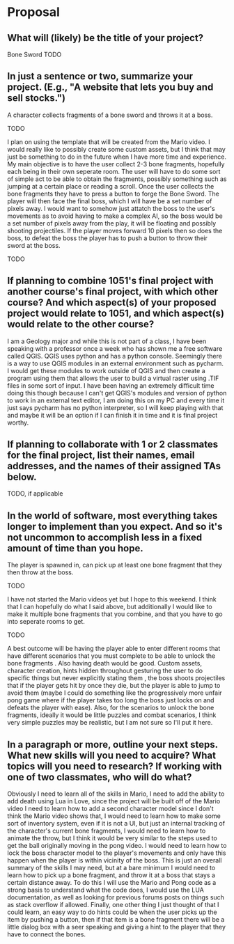 # Proposal

## What will (likely) be the title of your project?
Bone Sword
TODO

## In just a sentence or two, summarize your project. (E.g., "A website that lets you buy and sell stocks.")
A character collects fragments of a bone sword and throws it at a boss.

TODO

I plan on using the template that will be created from the Mario video. I would really like to possibly create some custom assets, but I think that may 
just be something to do in the future when I have more time and experience. My main objective is to have the user collect 2-3 bone fragments, hopefully each being
in their own seperate room. The user will have to do some sort of simple act to be able to obtain the fragments, possibly something such as jumping at a certain
place or reading a scroll. Once the user collects the bone fragments they have to press a button to forge the Bone Sword. The player will then face the final 
boss, which I will have be a set number of pixels away. I would want to somehow just attatch the boss to the user's movements as to avoid having to make a complex AI,
so the boss would be a set number of pixels away from the play, it will be floating and possibly shooting projectiles. If the player moves forward 10 pixels then so does the boss,
to defeat the boss the player has to push a button to throw their sword at the boss.

TODO

## If planning to combine 1051's final project with another course's final project, with which other course? And which aspect(s) of your proposed project would relate to 1051, and which aspect(s) would relate to the other course?

I am a Geology major and while this is not part of a class, I have been speaking with a professor once a week who has shown me a free software called QGIS. 
QGIS uses python and has a python console. Seemingly there is a way to use QGIS modules in an external environment such as pycharm. I would get these modules to
work outside of QGIS and then create a program using them that allows the user to build a virtual raster using .TIF files in some sort of input. I have been having
an extremely difficult time doing this though because I can't get QGIS's modules and version of python to work in an external text editor, I am doing this on my
PC and every time it just says pycharm has no python interpreter, so I will keep playing with that and maybe it will be an option if I can finish it in time 
and it is final project worthy. 

## If planning to collaborate with 1 or 2 classmates for the final project, list their names, email addresses, and the names of their assigned TAs below.

TODO, if applicable

## In the world of software, most everything takes longer to implement than you expect. And so it's not uncommon to accomplish less in a fixed amount of time than you hope.

The player is spawned in, can pick up at least one bone fragment that they then throw at the boss.

TODO

I have not started the Mario videos yet but I hope to this weekend. I think that I can hopefully do what I said above, but additionally I would like to make it multiple
bone fragments that you combine, and that you have to go into seperate rooms to get. 

TODO

A best outcome will be having the player able to enter different rooms that have different scenarios that you must complete to be able to unlock the bone fragments
. Also having death would be good. Custom assets, character creation, hints hidden throughout gesturing the user to do specific things but never explicitly stating them
, the boss shoots projectiles that if the player gets hit by once they die, but the player is able to jump to avoid them (maybe I could do something like the progressively
more unfair pong game where if the player takes too long the boss just locks on and defeats the player with ease). Also, for the scenarios to unlock the bone
fragments, ideally it would be little puzzles and combat scenarios, I think very simple puzzles may be realistic, but I am not sure so I'll put it here.

## In a paragraph or more, outline your next steps. What new skills will you need to acquire? What topics will you need to research? If working with one of two classmates, who will do what?

Obviously I need to learn all of the skills in Mario, I need to add the ability to add death using Lua in Love, since the project will be built off of the Mario video
I need to learn how to add a second character model since I don't think the Mario video shows that, I would need to learn how to make some sort of inventory system, even
if it is not a UI, but just an internal tracking of the character's current bone fragments, I would need to learn how to animate the throw, but I think it would be very
similar to the steps used to get the ball originally moving in the pong video. I would need to learn how to lock the boss character model to the player's movements
and only have this happen when the player is within vicinity of the boss. This is just an overall summary of the skills I may need, but at a bare minimum
I would need to learn how to pick up a bone fragment, and throw it at a boss that stays a certain distance away. To do this I will use the Mario and Pong code
as a strong basis to understand what the code does, I would use the LUA documentation, as well as looking for previous forums posts on things such as stack overflow if allowed.
Finally, one other thing I just thought of that I could learn, an easy way to do hints could be when the user picks up
the item by pushing a button, then if that item is a bone fragment there will be a little dialog box with a seer speaking
and giving a hint to the player that they have to connect the bones.
